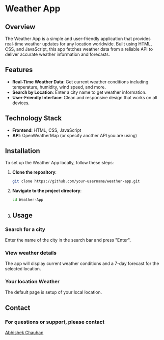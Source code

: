 # Weather App

## Overview

The Weather App is a simple and user-friendly application that provides real-time weather updates for any location worldwide. 
Built using HTML, CSS, and JavaScript, this app fetches weather data from a reliable API to deliver accurate weather information and forecasts.

## Features

- **Real-Time Weather Data**: Get current weather conditions including temperature, humidity, wind speed, and more.
- **Search by Location**: Enter a city name to get weather information.
- **User-Friendly Interface**: Clean and responsive design that works on all devices.

## Technology Stack

- **Frontend**: HTML, CSS, JavaScript
- **API**: OpenWeatherMap (or specify another API you are using)

## Installation

To set up the Weather App locally, follow these steps:

1. **Clone the repository**:
   ```bash
   git clone https://github.com/your-username/weather-app.git

2. **Navigate to the project directory**:
    ```bash
    cd Weather-App

4. ## Usage

### Search for a city

Enter the name of the city in the search bar and press "Enter".

### View weather details

The app will display current weather conditions and a 7-day forecast for the selected location.

### Your location Weather

The default page is setup of your local location.

## Contact

### For questions or support, please contact

[Abhishek Chauhan](mailto:abhishek882chauhan@gmail.com)


